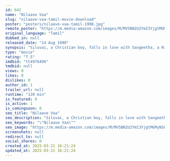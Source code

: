 ```yaml
---
id: 642
name: "Nilaave Vaa"
slug: "nilaave-vaa-tamil-movie-download"
poster: "posters/nilaave-vaa-tamil-1998.jpg"
remote_poster: "https://m.media-amazon.com/images/M/MV5BN2U2YmI3YjgtMGMyNS00ZDk0LTlmMWUtYzkzODEwZDA2MzhhXkEyXkFqcGdeQXVyODE0NjUxNzY@._V1_SX300.jpg"
original_language: "Tamil"
dubbed_in: null
released_date: "14 Aug 1998"
synopsis: "Siluvai, a Christian boy, falls in love with Sangeetha, a Hindu girl who is engaged to Raghuvaran. Her father doesn't want to accept the Hindu-Christian marriage, but Raghuvaran decides to unite them."
type: "movie"
rating: "7.5"
imdbid: "tt4976496"
tmdbid: null
views: 0
likes: 0
dislikes: 0
author_id: 1
trailer_url: null
runtime: "139 min"
is_featured: 0
is_active: 1
is_comingsoon: 0
seo_title: "Nilaave Vaa"
seo_description: "Siluvai, a Christian boy, falls in love with Sangeetha, a Hindu girl who is engaged to Raghuvaran. Her father doesn't want to accept the Hindu-Christian marriage, but Raghuvaran decides to unite them."
seo_keywords: "\"Nilaave Vaa\""
seo_image: "https://m.media-amazon.com/images/M/MV5BN2U2YmI3YjgtMGMyNS00ZDk0LTlmMWUtYzkzODEwZDA2MzhhXkEyXkFqcGdeQXVyODE0NjUxNzY@._V1_SX300.jpg"
screenshots: null
redirect_to: null
social_shares: 0
created_at: 2025-03-21 16:21:24
updated_at: 2025-03-21 16:21:24
---
```


